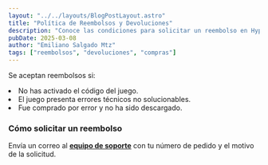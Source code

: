 ```yaml
---
layout: "../../layouts/BlogPostLayout.astro"
title: "Política de Reembolsos y Devoluciones"
description: "Conoce las condiciones para solicitar un reembolso en Hyperton."
pubDate: 2025-03-08
author: "Emiliano Salgado Mtz"
tags: ["reembolsos", "devoluciones", "compras"]
---
```


Se aceptan reembolsos si:
<li>No has activado el código del juego.</li>
<li>El juego presenta errores técnicos no solucionables.</li>
<li>Fue comprado por error y no ha sido descargado.</li>

<h3 class="text-xl text-gray-700 font-semibold">Cómo solicitar un reembolso</h3>

Envía un correo al **[equipo de soporte](mailto:soporte@hyperton.com)** con tu número de pedido y el motivo de la solicitud.